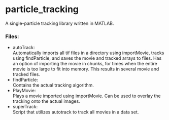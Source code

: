<html>


<h1>particle_tracking</h1>

<p>A single-particle tracking library written in MATLAB.</p>

<h3>Files:</h3>
<ul>

<li>autoTrack:<br><span style='width:10px;'></span>
Automatically imports all tif files in a directory using importMovie,
tracks using findParticle, and saves the movie and tracked arrays to files.
Has an option of importing the movie in chunks, for times when the entire 
movie is too large to fit into memory. This results in several movie and
tracked files.
</li>

<li>findParticle:<br><span style='width:10px;'></span>
Contains the actual tracking algorithm.
</li>

<li>PlayMovie:<br><span style='width:10px;'></span>
Plays a movie imported using importMovie. Can be used to overlay the tracking
onto the actual images.
</li>

<li>superTrack:<br><span style='width:10px;'></span>
Script that utilizes autotrack to track all movies in a data set.
</li>

</ul>
</html>
